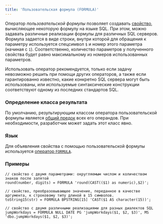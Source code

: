 ```yaml
---
title: 'Пользовательская формула (FORMULA)'
---
```


Оператор *пользовательской формулы* позволяет создавать [свойство](Properties.md), вычисляющее некоторую формулу на языке SQL. При этом, можно задавать различные реализации формулы для различных SQL серверов. Формула задается в виде строки, внутри которой для обращения к параметру используется спецсимвол `$` и номер этого параметра (начиная с `1`). Соответственно, количество параметров у полученного свойства будет равно максимальному из номеров использованных параметров. 

Использовать оператор рекомендуется, только если задачу невозможно решить при помощи других операторов, а также если гарантированно известно, какие конкретно SQL сервера могут быть использованы, или используемые синтаксические конструкции соответствуют одному из последних стандартов SQL.

### Определение класса результата

По умолчанию, результирующим классом оператора пользовательской формулы является [общий предок](Built-in_classes.md#commonparentclass) всех его операндов. При необходимости, разработчик может задать этот класс явно.

### Язык

Для объявления свойства с помощью пользовательской формулы используется [оператор `FORMULA`](FORMULA_operator.md).

### Примеры

```lsf
// свойство с двумя параметрами: округляемым числом и количеством знаков после запятой
round(number, digits) = FORMULA 'round(CAST(($1) as numeric),$2)';
  
// свойство, преобразовывающее значение, переданное в качестве аргумента, к строковому типу длиной в 15 символов.
toString15(str) = FORMULA BPSTRING[15] 'CAST($1 AS character(15))';
   
// свойство с двумя различными реализациями для разных диалектов SQL
jumpWorkdays = FORMULA NULL DATE PG 'jumpWorkdays($1, $2, $3)', MS 'dbo.jumpWorkdays($1, $2, $3)'; 
```
